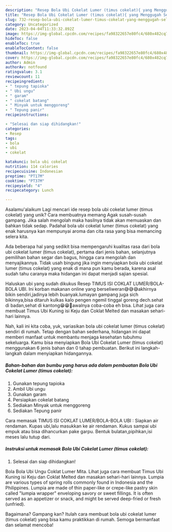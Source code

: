```yaml
---
description: "Resep Bola Ubi Cokelat Lumer (timus cokelat){ yang Menggugah Selera"
title: "Resep Bola Ubi Cokelat Lumer (timus cokelat){ yang Menggugah Selera"
slug: 732-resep-bola-ubi-cokelat-lumer-timus-cokelat-yang-menggugah-selera
category: Uncategorized
date: 2023-04-04T11:33:32.892Z
image: https://img-global.cpcdn.com/recipes/fa98322657e80fc4/680x482cq70/bola-ubi-cokelat-lumer-timus-cokelat-foto-resep-utama.jpg
hideToc: false
enableToc: true
enableTocContent: false
thumbnail: https://img-global.cpcdn.com/recipes/fa98322657e80fc4/680x482cq70/bola-ubi-cokelat-lumer-timus-cokelat-foto-resep-utama.jpg
cover: https://img-global.cpcdn.com/recipes/fa98322657e80fc4/680x482cq70/bola-ubi-cokelat-lumer-timus-cokelat-foto-resep-utama.jpg
author: Admin
authorAv: notfound
ratingvalue: 3.1
reviewcount: 11
recipeingredient:
- " tepung tapioka"
- " Ubi ungu"
- " garam"
- " cokelat batang"
- " Minyak untuk menggoreng"
- " Tepung panir"
recipeinstructions:

- "Selesai dan siap dihidangkan!"
categories:
- Resep
tags:
- bola
- ubi
- cokelat

katakunci: bola ubi cokelat 
nutrition: 114 calories
recipecuisine: Indonesian
preptime: "PT17M"
cooktime: "PT37M"
recipeyield: "4"
recipecategory: Lunch

---
```



Asalamu'alaikum Lagi mencari ide resep bola ubi cokelat lumer (timus cokelat) yang unik? Cara membuatnya memang Agak susah-susah gampang. Jika salah mengolah maka hasilnya tidak akan memuaskan dan bahkan tidak sedap. Padahal bola ubi cokelat lumer (timus cokelat) yang enak harusnya kan mempunyai aroma dan cita rasa yang bisa memancing selera kita.


Ada beberapa hal yang sedikit bisa mempengaruhi kualitas rasa dari bola ubi cokelat lumer (timus cokelat), pertama dari jenis bahan, selanjutnya pemilihan bahan segar dan bagus, hingga cara mengolah dan menyajikannya. Tidak usah bingung jika ingin menyiapkan bola ubi cokelat lumer (timus cokelat) yang enak di mana pun kamu berada, karena asal sudah tahu caranya maka hidangan ini dapat menjadi sajian spesial.

Haluskan ubi yang sudah dikukus Resep TIMUS ISI COKLAT LUMER/BOLA-BOLA UBI. Ini korban makanan online yang berseliweran😅😅😅akhirnya bikin sendiri,jadinya lebih buanyak.lumayan gampang juga sich bikinnya,bisa ditaruh kulkas kalo pengen ngemil tinggal goreng dech.sehat di badan,sehat di kantong😁😁🤭awalnya coba-coba eh bisa. Lihat juga cara membuat Timus Ubi Kuning isi Keju dan Coklat Melted dan masakan sehari-hari lainnya.


Nah, kali ini kita coba, yuk, variasikan bola ubi cokelat lumer (timus cokelat) sendiri di rumah. Tetap dengan bahan sederhana, hidangan ini dapat memberi manfaat untuk membantu menjaga kesehatan tubuhmu sekeluarga. Kamu bisa menyiapkan Bola Ubi Cokelat Lumer (timus cokelat) menggunakan 6 jenis bahan dan 0 tahap pembuatan. Berikut ini langkah-langkah dalam menyiapkan hidangannya.

<!--inarticleads1-->

##### Bahan-bahan dan bumbu yang harus ada dalam pembuatan Bola Ubi Cokelat Lumer (timus cokelat):

1. Gunakan  tepung tapioka
1. Ambil  Ubi ungu
1. Gunakan  garam
1. Persiapkan  cokelat batang
1. Sediakan  Minyak untuk menggoreng
1. Sediakan  Tepung panir


Cara memasak TIMUS ISI COKLAT LUMER/BOLA-BOLA UBI : Siapkan air rendaman. Kupas ubi,lalu masukkan ke air rendaman. Kukus sampai ubi empuk atau bisa dihancurkan pake garpu. Bentuk bulatan,pipihkan,isi meses lalu tutup dari. 

<!--inarticleads2-->

##### Instruksi untuk memasak Bola Ubi Cokelat Lumer (timus cokelat):


1. Selesai dan siap dihidangkan!

Bola Bola Ubi Ungu Coklat Lumer Mita. Lihat juga cara membuat Timus Ubi Kuning isi Keju dan Coklat Melted dan masakan sehari-hari lainnya. Lumpia are various types of spring rolls commonly found in Indonesia and the Philippines. Lumpia are made of thin paper-like or crepe-like pastry skin called &#34;lumpia wrapper&#34; enveloping savory or sweet fillings. It is often served as an appetizer or snack, and might be served deep-fried or fresh (unfried). 

Bagaimana? Gampang kan? Itulah cara membuat bola ubi cokelat lumer (timus cokelat) yang bisa kamu praktikkan di rumah. Semoga bermanfaat dan selamat mencoba!

